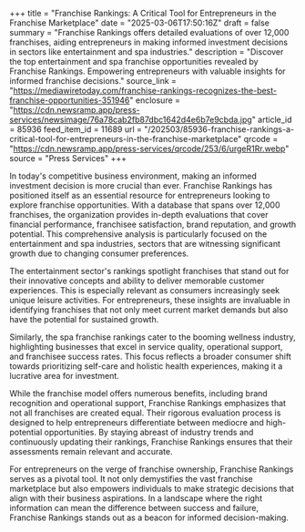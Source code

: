 +++
title = "Franchise Rankings: A Critical Tool for Entrepreneurs in the Franchise Marketplace"
date = "2025-03-06T17:50:16Z"
draft = false
summary = "Franchise Rankings offers detailed evaluations of over 12,000 franchises, aiding entrepreneurs in making informed investment decisions in sectors like entertainment and spa industries."
description = "Discover the top entertainment and spa franchise opportunities revealed by Franchise Rankings. Empowering entrepreneurs with valuable insights for informed franchise decisions."
source_link = "https://mediawiretoday.com/franchise-rankings-recognizes-the-best-franchise-opportunities-351946"
enclosure = "https://cdn.newsramp.app/press-services/newsimage/76a78cab2fb87dbc1642d4e6b7e9cbda.jpg"
article_id = 85936
feed_item_id = 11689
url = "/202503/85936-franchise-rankings-a-critical-tool-for-entrepreneurs-in-the-franchise-marketplace"
qrcode = "https://cdn.newsramp.app/press-services/qrcode/253/6/urgeR1Rr.webp"
source = "Press Services"
+++

<p>In today's competitive business environment, making an informed investment decision is more crucial than ever. Franchise Rankings has positioned itself as an essential resource for entrepreneurs looking to explore franchise opportunities. With a database that spans over 12,000 franchises, the organization provides in-depth evaluations that cover financial performance, franchisee satisfaction, brand reputation, and growth potential. This comprehensive analysis is particularly focused on the entertainment and spa industries, sectors that are witnessing significant growth due to changing consumer preferences.</p><p>The entertainment sector's rankings spotlight franchises that stand out for their innovative concepts and ability to deliver memorable customer experiences. This is especially relevant as consumers increasingly seek unique leisure activities. For entrepreneurs, these insights are invaluable in identifying franchises that not only meet current market demands but also have the potential for sustained growth.</p><p>Similarly, the spa franchise rankings cater to the booming wellness industry, highlighting businesses that excel in service quality, operational support, and franchisee success rates. This focus reflects a broader consumer shift towards prioritizing self-care and holistic health experiences, making it a lucrative area for investment.</p><p>While the franchise model offers numerous benefits, including brand recognition and operational support, Franchise Rankings emphasizes that not all franchises are created equal. Their rigorous evaluation process is designed to help entrepreneurs differentiate between mediocre and high-potential opportunities. By staying abreast of industry trends and continuously updating their rankings, Franchise Rankings ensures that their assessments remain relevant and accurate.</p><p>For entrepreneurs on the verge of franchise ownership, Franchise Rankings serves as a pivotal tool. It not only demystifies the vast franchise marketplace but also empowers individuals to make strategic decisions that align with their business aspirations. In a landscape where the right information can mean the difference between success and failure, Franchise Rankings stands out as a beacon for informed decision-making.</p>
